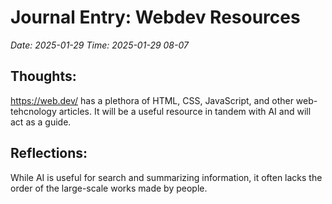 # Journal Entry: Webdev Resources
*Date: 2025-01-29*
*Time: 2025-01-29 08-07*

## Thoughts:
https://web.dev/ has a plethora of HTML, CSS, JavaScript, and other web-tehcnology articles. It will be a useful resource in tandem with AI and will act as a guide.

## Reflections:
While AI is useful for search and summarizing information, it often lacks the order of the large-scale works made by people.